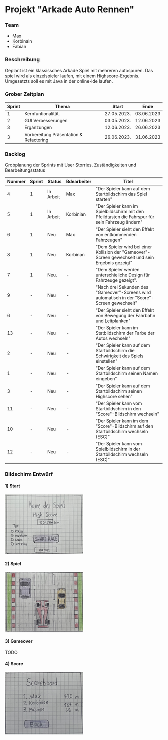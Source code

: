 # Projekt "Arkade Auto Rennen"

### Team

- Max 
- Korbinain 
- Fabian

### Beschreibung
Geplant ist ein klassissches Arkade Spiel mit mehreren autospuren.
Das spiel wird als einzelspieler laufen, mit einem Highscore-Ergebnis. Umgesetzts soll es mit Java in der online-ide laufen.


### Grober Zeitplan

| Sprint      | Thema                                    | Start       | Ende        |
| ----------- | ---------------------------------------- | ------------|-------------|
| 1           | Kernfuntionalität.                       | 27.05.2023. | 03.06.2023  |
| 2           | GUI Verbesserungen                       | 03.05.2023. | 12.06.2023  |
| 3           | Ergänzungen                              | 12.06.2023. | 26.06.2023  |
| 3           | Vorbereitung Präsentation & Refactoring  | 26.06.2023. | 31.06.2023  |


### Backlog 

Grobplanung der Sprints mit User Storries, Zuständigkeiten und Bearbeitungsstatus

| Nummer  | Sprint  | Status     | Bdearbeiter | Titel                
| ------- | --------|------------|-------------|---------------------------------------------------------------------------------------|
| 4       | 1       | In Arbeit  | Max         | "Der Spieler kann auf dem Startbildschirm das Spiel starten" |
| 5       | 1       | In Arbeit  | Korbinian   | "Der Spieler kann im Spielbildschirm mit den Pfeildtasten die Fahrspur für sein Fahrzeug ändern"|
| 6       | 1       | Neu        | Max         | "Der Spieler sieht den Effekt von entkommenden Fahrzeugen"|                        |
| 8       | 1       | Neu        | Korbinan    | "Dem Spieler wird bei einer Kollision der "Gameover"-Screen gewechselt und sein Ergebnis gezeigt" 
| 7       | 1       | Neu.       | -           | "Dem Spieler werden unterschieliche Design für Fahrzeuge gezeigt".|
| 9       | -       | Neu        | -           | "Nach drei Sekunden des "Gameover"-Screens wird automatisch in der "Score"-Screen gewechselt"|
| 6       | -       | Neu        | -           | "Der Spieler sieht den Effekt von Bewegung der Fahrbahn und Leitplanken"       |
| 13      | -       | Neu        | -           | "Der Spieler kann im Statbildschirm der Farbe der Autos wechseln"   |
| 2       | -       | Neu        | -           | "Der Spieler kann auf dem Startbildschirm die Schwirigkeit des Spiels einstellen"    |
| 1       | -       | Neu        | -           | "Der Spieler kann auf dem Startbildschirm seinen Namen eingeben"     |
| 3       | -       | Neu        | -           | "Der Spieler kann auf dem Startbildschirm seinen Highscore sehen"|
| 11      | -       | Neu        | -           | "Der Spieler kann vom Startbildschirm in den "Score"-Bildschirm wechseln"    |
| 10      | -       | Neu        | -           | "Der Spieler kann im dem "Score"-Bildschirm auf den Startbildschirm wechseln (ESC)"     |
| 12      | -       | Neu        | -           | "Der Spieler kann vom Spielbildschirm in der Startbildschirm wechseln (ESC)"     |


### Bildschirm Entwürf

#### 1) Start

<img src="start.jpg" width="250"/>

#### 2) Spiel

<img src="spiel.jpg" width="250"/>

#### 3) Gameover

TODO

#### 4) Score

<img src="score.jpg" width="250"/>




